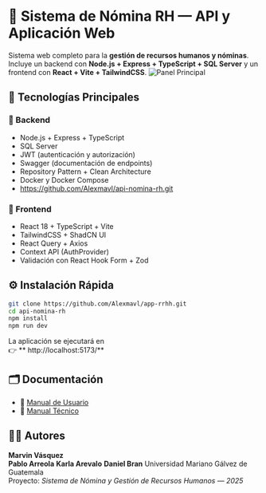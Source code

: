 # 💼 Sistema de Nómina RH — API y Aplicación Web

Sistema web completo para la **gestión de recursos humanos y nóminas**.  
Incluye un backend con **Node.js + Express + TypeScript + SQL Server** y un frontend con **React + Vite + TailwindCSS**.
![Panel Principal](../public/image/Inicio.png)

## 🚀 Tecnologías Principales

### 🧩 Backend
- Node.js + Express + TypeScript  
- SQL Server  
- JWT (autenticación y autorización)  
- Swagger (documentación de endpoints)  
- Repository Pattern + Clean Architecture  
- Docker y Docker Compose
-  https://github.com/Alexmavl/api-nomina-rh.git

### 🎨 Frontend
- React 18 + TypeScript + Vite  
- TailwindCSS + ShadCN UI  
- React Query + Axios  
- Context API (AuthProvider)  
- Validación con React Hook Form + Zod

## ⚙️ Instalación Rápida

```bash
git clone https://github.com/Alexmavl/app-rrhh.git
cd api-nomina-rh
npm install
npm run dev
```

La aplicación se ejecutará en  
👉 ** http://localhost:5173/**

## 🗂️ Documentación
- 📘 [Manual de Usuario](./documents/MANUAL_USUARIO.md)
- 🧠 [Manual Técnico](./documents/MANUAL_TECNICO.md)

## 👨‍💻 Autores
**Marvin Vásquez**  
**Pablo Arreola** 
**Karla Arevalo** 
**Daniel Bran** 
Universidad Mariano Gálvez de Guatemala  
Proyecto: *Sistema de Nómina y Gestión de Recursos Humanos — 2025*
